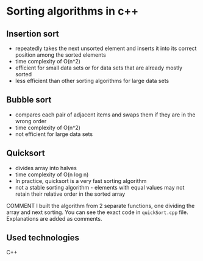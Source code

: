 # Sorting algorithms in c++

## Insertion sort

 - repeatedly takes the next unsorted element and inserts it into its correct position among the sorted elements
 - time complexity of O(n^2)
 - efficient for small data sets or for data sets that are already mostly sorted
 - less efficient than other sorting algorithms for large data sets

## Bubble sort

 - compares each pair of adjacent items and swaps them if they are in the wrong order
 - time complexity of O(n^2)
 - not efficient for large data sets

## Quicksort 

 - divides array into halves
 - time complexity of O(n log n)
 - In practice, quicksort is a very fast sorting algorithm
 - not a stable sorting algorithm - elements with equal  values may not retain their relative order in the sorted array


 COMMENT  	I built the algorithm from 2 separate functions, one dividing the array and next sorting. 
		You can see the exact code in `quickSort.cpp`  file. 
		Explanations are added as comments.


## Used technologies

C++
